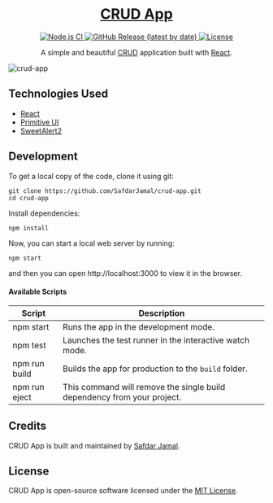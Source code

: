 <h1 align="center">
  <a href="https://safdarjamal.github.io/crud-app/">
    CRUD App
  </a>
</h1>

<p align="center">
  <a href="https://github.com/SafdarJamal/crud-app/actions?query=workflow%3A%22Node.js+CI%22">
    <img src="https://github.com/SafdarJamal/crud-app/workflows/Node.js%20CI/badge.svg" alt="Node.js CI" />
  </a>
  <a href="https://github.com/SafdarJamal/crud-app/releases">
    <img src="https://img.shields.io/github/v/release/SafdarJamal/crud-app" alt="GitHub Release (latest by date)" />
  </a>
  <a href="https://github.com/SafdarJamal/crud-app/blob/master/LICENSE">
    <img src="https://img.shields.io/github/license/SafdarJamal/crud-app" alt="License" />
  </a>
</p>

<p align="center">
  A simple and beautiful <a href="https://www.codecademy.com/articles/what-is-crud">CRUD</a> application built with <a href="https://reactjs.org">React</a>.
</p>

![crud-app](https://user-images.githubusercontent.com/48409548/94567114-8aa5ea80-0284-11eb-99f6-87401b099848.png)

## Technologies Used

- [React](http://reactjs.org)
- [Primitive UI](https://taniarascia.github.io/primitive)
- [SweetAlert2](https://sweetalert2.github.io)

## Development

To get a local copy of the code, clone it using git:

```
git clone https://github.com/SafdarJamal/crud-app.git
cd crud-app
```

Install dependencies:

```
npm install
```

Now, you can start a local web server by running:

```
npm start
```

and then you can open http://localhost:3000 to view it in the browser.

#### Available Scripts

| Script        | Description                                                             |
| ------------- | ----------------------------------------------------------------------- |
| npm start     | Runs the app in the development mode.                                   |
| npm test      | Launches the test runner in the interactive watch mode.                 |
| npm run build | Builds the app for production to the `build` folder.                    |
| npm run eject | This command will remove the single build dependency from your project. |

## Credits

CRUD App is built and maintained by [Safdar Jamal](https://safdarjamal.github.io).

## License

CRUD App is open-source software licensed under the [MIT License](https://github.com/SafdarJamal/crud-app/blob/master/LICENSE).

<!-- 
"start": "react-scripts start",
    "build": "react-scripts build",
    "test": "react-scripts test", -->